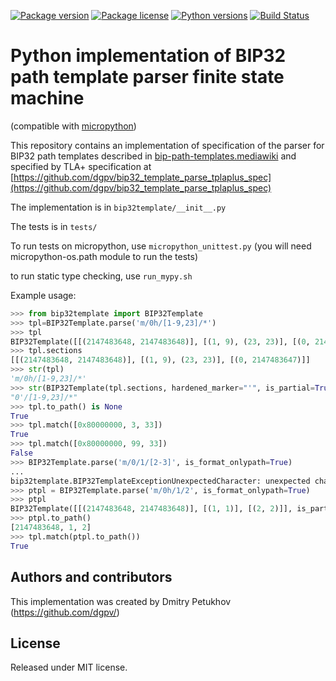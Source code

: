 [![Package version](https://img.shields.io/pypi/v/bip32template.svg)](https://pypi.python.org/pypi/bip32template)
[![Package license](https://img.shields.io/pypi/l/bip32template.svg)](https://pypi.python.org/pypi/bip32template)
[![Python versions](https://img.shields.io/pypi/pyversions/bip32template.svg)](https://pypi.python.org/pypi/bip32template)
[![Build Status](https://travis-ci.org/Simplexum/python-bitcointx.svg?branch=master)](https://pypi.python.org/pypi/python-bitcointx)

# Python implementation of BIP32 path template parser finite state machine

(compatible with [micropython](https://micropython.org/))

This repository contains an implementation of specification of the parser for BIP32 path templates
described in [bip-path-templates.mediawiki](https://github.com/dgpv/bip32_template_parse_tplaplus_spec/blob/master/bip-path-templates.mediawiki)
and specified by TLA+ specification at [https://github.com/dgpv/bip32_template_parse_tplaplus_spec](https://github.com/dgpv/bip32_template_parse_tplaplus_spec)

The implementation is in `bip32template/__init__.py`

The tests is in `tests/`

To run tests on micropython, use `micropython_unittest.py` (you will need micropython-os.path module to run the tests)

to run static type checking, use `run_mypy.sh`

Example usage:

```python
>>> from bip32template import BIP32Template
>>> tpl=BIP32Template.parse('m/0h/[1-9,23]/*')
>>> tpl
BIP32Template([[(2147483648, 2147483648)], [(1, 9), (23, 23)], [(0, 2147483647)]], is_partial=False, hardened_marker="h")
>>> tpl.sections
[[(2147483648, 2147483648)], [(1, 9), (23, 23)], [(0, 2147483647)]]
>>> str(tpl)
'm/0h/[1-9,23]/*'
>>> str(BIP32Template(tpl.sections, hardened_marker="'", is_partial=True))
"0'/[1-9,23]/*"
>>> tpl.to_path() is None
True
>>> tpl.match([0x80000000, 3, 33])
True
>>> tpl.match([0x80000000, 99, 33])
False
>>> BIP32Template.parse('m/0/1/[2-3]', is_format_onlypath=True)
...
bip32template.BIP32TemplateExceptionUnexpectedCharacter: unexpected character at position 7
>>> ptpl = BIP32Template.parse('m/0h/1/2', is_format_onlypath=True)
>>> ptpl
BIP32Template([[(2147483648, 2147483648)], [(1, 1)], [(2, 2)]], is_partial=False, hardened_marker="h")
>>> ptpl.to_path()
[2147483648, 1, 2]
>>> tpl.match(ptpl.to_path())
True
```

## Authors and contributors

This implementation was created by Dmitry Petukhov (https://github.com/dgpv/)

## License

Released under MIT license.
